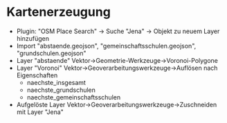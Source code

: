 Kartenerzeugung
===============

* Plugin: "OSM Place Search" -> Suche "Jena" -> Objekt zu neuem Layer hinzufügen
* Import "abstaende.geojson", "gemeinschaftsschulen.geojson", "grundschulen.geojson"
* Layer "abstaende" Vektor->Geometrie-Werkzeuge->Voronoi-Polygone
* Layer "Voronoi" Vektor->Geoverarbeitungswerkzeuge->Auflösen nach Eigenschaften
    - naechste_insgesamt
    - naechste_grundschulen
    - naechste_gemeinschaftsschulen
* Aufgelöste Layer Vektor->Geoverarbeitungswerkzeuge->Zuschneiden mit Layer "Jena"
